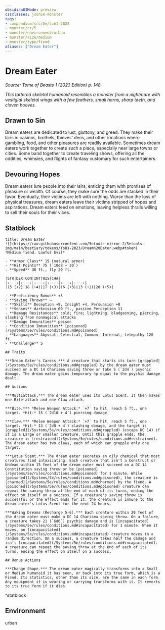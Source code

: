 ```yaml
---
obsidianUIMode: preview
cssclasses: json5e-monster
tags:
- compendium/src/5e/tob1-2023
- monster/cr/5
- monster/environment/urban
- monster/size/medium
- monster/type/fiend
aliases: ["Dream Eater"]
---
```

# Dream Eater
*Source: Tome of Beasts 1 (2023 Edition) p. 148*  

*This tattered skeletal humanoid resembles a monster from a nightmare with vestigial skeletal wings with a few feathers, small horns, sharp teeth, and cloven hooves.*

## Drawn to Sin

Dream eaters are dedicated to lust, gluttony, and greed. They make their lairs in casinos, brothels, thieves' dens, and other locations where gambling, food, and other pleasures are readily available. Sometimes dream eaters work together to create such a place, especially near large towns or cities. Some band together to create traveling shows, offering all the oddities, whimsies, and flights of fantasy customary for such entertainers.

## Devouring Hopes

Dream eaters lure people into their lairs, enticing them with promises of pleasure or wealth. Of course, they make sure the odds are stacked in their favor. Eventually, their victims are left with nothing. Worse than the loss of physical treasures, dream eaters leave their victims stripped of hopes and aspirations. Dream eaters feed on emotions, leaving helpless thralls willing to sell their souls for their vices.

## Statblock

```ad-statblock
title: Dream Eater
![](https://raw.githubusercontent.com/5etools-mirror-2/5etools-img/main/bestiary/tokens/ToB1-2023/Dream%20Eater.webp#token)
*Medium fiend, Lawful Evil*

- **Armor Class** 15 (natural armor)
- **Hit Points** 75 (`10d8 + 30`)
- **Speed** 30 ft., fly 20 ft.

|STR|DEX|CON|INT|WIS|CHA|
|:---:|:---:|:---:|:---:|:---:|:---:|
|15 (+2)|18 (+4)|17 (+3)|16 (+3)|13 (+1)|20 (+5)|

- **Proficiency Bonus** +3
- **Saving Throws** ⏤
- **Skills** Deception +8, Insight +4, Persuasion +8
- **Senses** darkvision 60 ft., passive Perception 11
- **Damage Resistances** cold; fire; lightning; bludgeoning, piercing, slashing from nonmagical attacks
- **Damage Immunities** poison
- **Condition Immunities** [poisoned](/Systems/5e/rules/conditions.md#poisoned)
- **Languages** Abyssal, Celestial, Common, Infernal, telepathy 120 ft.
- **Challenge** 5

## Traits

***Dream Eater's Caress.*** A creature that starts its turn [grappled](/Systems/5e/rules/conditions.md#grappled) by the dream eater must succeed on a DC 14 Charisma saving throw or take 5 (`2d4`) psychic damage. The dream eater gains temporary hp equal to the psychic damage dealt.

## Actions

***Multiattack.*** The dream eater uses its Lotus Scent. It then makes one Bite attack and one Claw attack.

***Bite.*** *Melee Weapon Attack:* `+7` to hit, reach 5 ft., one target. *Hit:* 15 (`2d10 + 4`) piercing damage.

***Claw.*** *Melee Weapon Attack:* `+7` to hit, reach 5 ft., one target. *Hit:* 13 (`2d8 + 4`) slashing damage, and the target is [grappled](/Systems/5e/rules/conditions.md#grappled) (escape DC 14) if it is a Large or smaller creature. Until this grapple ends, the creature is [restrained](/Systems/5e/rules/conditions.md#restrained). The dream eater has two claws, each of which can grapple only one target.

***Lotus Scent.*** The dream eater secretes an oily chemical that most creatures find intoxicating. Each creature that isn't a Construct or Undead within 15 feet of the dream eater must succeed on a DC 14 Constitution saving throw or be [poisoned](/Systems/5e/rules/conditions.md#poisoned) for 1 minute. While [poisoned](/Systems/5e/rules/conditions.md#poisoned), the creature is [charmed](/Systems/5e/rules/conditions.md#charmed) by the fiend. A [poisoned](/Systems/5e/rules/conditions.md#poisoned) creature can repeat the saving throw at the end of each of its turns, ending the effect on itself on a success. If a creature's saving throw is successful or the effect ends for it, the creature is immune to the dream eater's Lotus Scent for the next 24 hours.

***Waking Dreams (Recharge 5-6).*** Each creature within 20 feet of the dream eater must make a DC 14 Charisma saving throw. On a failure, a creature takes 21 (`6d6`) psychic damage and is [incapacitated](/Systems/5e/rules/conditions.md#incapacitated) for 1 minute. When it moves, an [incapacitated](/Systems/5e/rules/conditions.md#incapacitated) creature moves in a random direction. On a success, a creature takes half the damage and isn't [incapacitated](/Systems/5e/rules/conditions.md#incapacitated). A creature can repeat the saving throw at the end of each of its turns, ending the effect on itself on a success.

## Bonus Actions

***Change Shape.*** The dream eater magically transforms into a Small or Medium humanoid it has seen, or back into its true form, which is a Fiend. Its statistics, other than its size, are the same in each form. Any equipment it is wearing or carrying transforms with it. It reverts to its true form if it dies.
```
^statblock

## Environment

urban